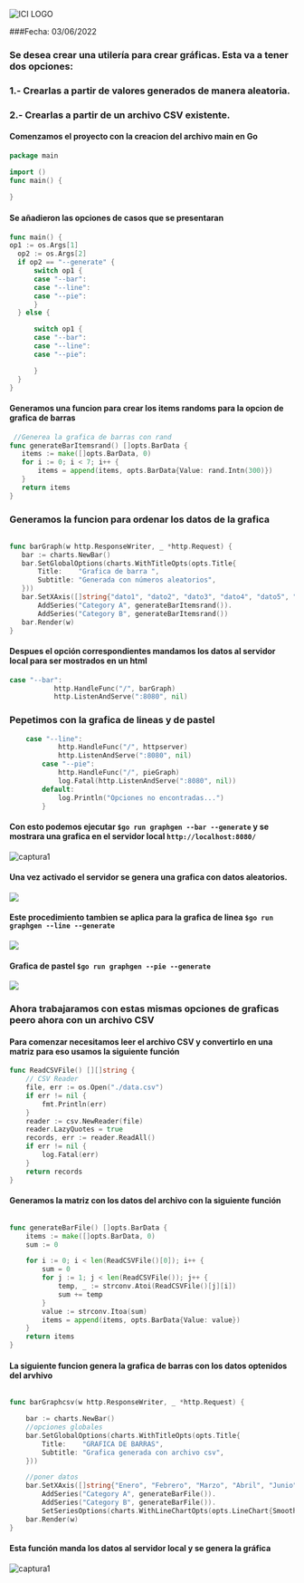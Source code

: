 ![ICI LOGO](imgs/ici_logo.png)

###Fecha: 03/06/2022

### Se desea crear una utilería para crear gráficas. Esta va a tener dos opciones:
### 1.- Crearlas a partir de valores generados de manera aleatoria.
### 2.- Crearlas a partir de un archivo CSV existente.


#### Comenzamos el proyecto con la creacion del archivo main en Go

```GO
package main

import ()
func main() {
	
}
 ```
 #### Se añadieron las opciones de casos que se presentaran
 
  ```GO
  func main() {
  op1 := os.Args[1]
	op2 := os.Args[2]
	if op2 == "--generate" {
		switch op1 {
		case "--bar":
		case "--line":	
		case "--pie":
		}
	} else {

		switch op1 {
		case "--bar":
		case "--line":
		case "--pie":

		}
	}
}
   ```
#### Generamos una funcion para crear los items randoms para la opcion de grafica de barras
 ```GO
  //Generea la grafica de barras con rand
func generateBarItemsrand() []opts.BarData {
	items := make([]opts.BarData, 0)
	for i := 0; i < 7; i++ {
		items = append(items, opts.BarData{Value: rand.Intn(300)})
	}
	return items
}
 ```
 ### Generamos la funcion para ordenar los datos de la grafica
 ```GO
  
func barGraph(w http.ResponseWriter, _ *http.Request) {
	bar := charts.NewBar()
	bar.SetGlobalOptions(charts.WithTitleOpts(opts.Title{
		Title:    "Grafica de barra ",
		Subtitle: "Generada con números aleatorios",
	}))
	bar.SetXAxis([]string{"dato1", "dato2", "dato3", "dato4", "dato5", "dato6", "dato7"}).
		AddSeries("Category A", generateBarItemsrand()).
		AddSeries("Category B", generateBarItemsrand())
	bar.Render(w)
}
 ```
 #### Despues el opción correspondientes mandamos los datos al servidor local para ser mostrados en un html
 ```GO
 case "--bar":
			http.HandleFunc("/", barGraph)
			http.ListenAndServe(":8080", nil)
   ```
   
   ### Pepetimos con la grafica de lineas y de pastel 
```GO
    case "--line":
			http.HandleFunc("/", httpserver)
			http.ListenAndServe(":8080", nil)
		case "--pie":
			http.HandleFunc("/", pieGraph)
			log.Fatal(http.ListenAndServe(":8080", nil))
		default:
			log.Println("Opciones no encontradas...")
		}
```
 
 #### Con esto podemos ejecutar ```$go run graphgen --bar --generate``` y se mostrara una grafica en el servidor local ``` http://localhost:8080/ ```
 
![captura1](imgs/cap1.png)

#### Una vez activado el servidor se genera una grafica con datos aleatorios.

![](imgs/gif_barraas.gif)

#### Este procedimiento tambien se aplica para la grafica de linea ```$go run graphgen --line --generate```

![](imgs/cap_grafica_linea.gif)


#### Grafica de pastel  ```$go run graphgen --pie --generate```

 ![](imgs/cap_grafica_pastel.gif)
 
   
### Ahora trabajaramos con estas mismas opciones de graficas peero ahora con un archivo CSV 

#### Para comenzar necesitamos leer el archivo CSV y convertirlo en una matriz para eso usamos la siguiente función
```GO
func ReadCSVFile() [][]string {
	// CSV Reader
	file, err := os.Open("./data.csv")
	if err != nil {
		fmt.Println(err)
	}
	reader := csv.NewReader(file)
	reader.LazyQuotes = true
	records, err := reader.ReadAll()
	if err != nil {
		log.Fatal(err)
	}
	return records
}
```
#### Generamos la matriz con los datos del archivo con la siguiente función 
```Go

func generateBarFile() []opts.BarData {
	items := make([]opts.BarData, 0)
	sum := 0

	for i := 0; i < len(ReadCSVFile()[0]); i++ {
		sum = 0
		for j := 1; j < len(ReadCSVFile()); j++ {
			temp, _ := strconv.Atoi(ReadCSVFile()[j][i])
			sum += temp
		}
		value := strconv.Itoa(sum)
		items = append(items, opts.BarData{Value: value})
	}
	return items
}
```
#### La siguiente funcion genera la grafica de barras con los datos optenidos del arvhivo
```GO

func barGraphcsv(w http.ResponseWriter, _ *http.Request) {

	bar := charts.NewBar()
	//opciones globales
	bar.SetGlobalOptions(charts.WithTitleOpts(opts.Title{
		Title:    "GRAFICA DE BARRAS",
		Subtitle: "Grafica generada con archivo csv",
	}))

	//poner datos
	bar.SetXAxis([]string{"Enero", "Febrero", "Marzo", "Abril", "Junio", "Julio"}).
		AddSeries("Category A", generateBarFile()).
		AddSeries("Category B", generateBarFile()).
		SetSeriesOptions(charts.WithLineChartOpts(opts.LineChart{Smooth: true}))
	bar.Render(w)
}
```
#### Esta función manda los datos al servidor local y se genera la gráfica

![captura1](imgs/cap1.png)

